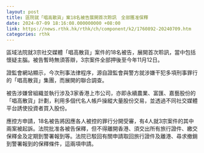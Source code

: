 ```yaml
---
layout: post
title: 區院就「唱高散貨」案18名被告展開首次聆訊　全部獲准保釋
date: 2024-07-09 18:16:08.000000000 +08:00
link: https://news.rthk.hk/rthk/ch/component/k2/1760892-20240709.htm
categories: rthk
---
```


區域法院就3宗社交媒體「唱高散貨」案件的18名被告，展開首次聆訊，當中包括懷疑主腦。被告暫時無須答辯，3宗案件全部押後至今年11月12日。

證監會網站顯示，今次刑事法律程序，源自證監會與警方就涉嫌干犯多項刑事罪行的「唱高散貨」集團，而展開的聯合調查。

被告涉嫌曾組織並執行涉及3家香港上市公司，亦即永續農業、富匯、嘉藝股份的「唱高散貨」計劃，利用多個代名人帳戶操縱大量股份交易，並透過不同社交媒體平台誘使投資者買入股份。

應控方申請，18名被告將因應各人被控的罪行分開受審，有4人就3宗案件的其中兩案被起訴。法院批准各被告保釋，但不得離開香港、須交出所有旅行證件、繳交保釋金及定期到警署報到等。法院已駁回有關申請取回旅行證件及離港、尋求撤銷到警署報到的保釋條件，這兩項申請。
